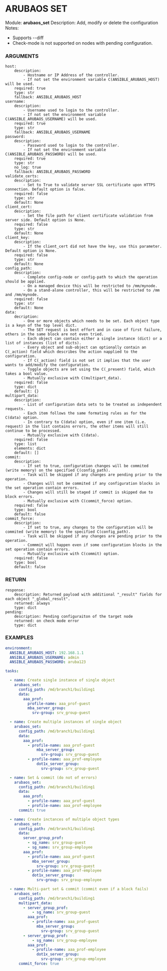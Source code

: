 #  ARUBAOS SET

Module: **arubaos_set**
Description: Add, modify or delete the configuration
Notes:
- Supports --diff
- Check-mode is not supported on nodes with pending configuration.

### ARGUMENTS
    host:
        description:
            - Hostname or IP Address of the controller.
            - If not set the environment variable C(ANSIBLE_ARUBAOS_HOST) will be used.
        required: true
        type: str
        fallback: ANSIBLE_ARUBAOS_HOST
    username:
        description:
            - Username used to login to the controller.
            - If not set the environment variable C(ANSIBLE_ARUBAOS_USERNAME) will be used.
        required: true
        type: str
        fallback: ANSIBLE_ARUBAOS_USERNAME
    password:
        description:
            - Password used to login to the controller.
            - If not set the environment variable C(ANSIBLE_ARUBAOS_PASSWORD) will be used.
        required: true
        type: str
        no_log: true
        fallback: ANSIBLE_ARUBAOS_PASSWORD
    validate_certs:
        description:
            - Set to True to validate server SSL certificate upon HTTPS connection. Default option is false.
        required: false
        type: str
        default: None
    client_cert:
        description:
            - Set the file path for client certificate validation from server side. Default option is None.
        required: false
        type: str
        default: None
    client_key:
        description:
            - If the client_cert did not have the key, use this parameter. Default option is None.
        required: false
        type: str
        default: None
    config_path:
        description:
            - Complete config-node or config-path to which the operation should be applied.
            - On a managed device this will be restricted to /mm/mynode.
            - On a stand-alone controller, this will be restricted to /mm and /mm/mynode.
        required: false
        type: str
        default: None
    data:
        decription:
            - One or more objects which needs to be set. Each object type is a keyn of the top level dict.
            - The SET request is best effort and in case of first failure, others in the same block are not even tried.
            - Each object can contain either a single instance (dict) or a list of instances (list of dicts).
            - Every object and sub-object can optionally contain an C(_action) field which describes the action napplied to the configuration.
            - If C(_action) field is not set it implies that the user wants to add/modify the configuration.
            - Toggle objects are set using the C(_present) field, which takes a bool value.
            - Mutually exclusive with C(multipart_data).
        required: false
        type: dict
        default: {}
    multipart_data:
        description:
            - List of configuration data sets to be treated as independent requests.
            - Each item follows the same formating rules as for the C(data) option.
            - In contrary to C(data) option, even if one item (i.e. request) in the list contains errors, the other items will still continue to be processed.
            - Mutually exclusive with C(data).
        required: false
        type: list
        elements: dict
        default: []
    commit:
        description:
            - If set to true, configuration changes will be commited (write memory) on the specified C(config_path).
            - Task will be skipped if any changes are pending prior to the operation.
            - Changes will not be commited if any configuration blocks in the set operation contain errors.
            - Changes will still be staged if commit is skipped due to block errors.
            - Mutually exclusive with C(commit_force) option.
        required: false
        type: bool
        default: false
    commit_force:
        description:
            - If set to true, any changes to the configuration will be commited (write memory) to the specified C(config_path).
            - Task will be skipped if any changes are pending prior to the operation.
            - Commmit will happen even if some configuration blocks in the set operation contain errors.
            - Mutually exclusive with C(commit) option.
        required: false
        type: bool
        default: false

### RETURN

    response:
        description: Returned payload with additional "_result" fields for each object "_global_result".
        returned: always
        type: dict
    pending:
        description: Pending configuraiton of the target node
        returned: on check mode error
        type: dict

### EXAMPLES

```YAML
environment:
  ANSIBLE_ARUBAOS_HOST: 192.168.1.1
  ANSIBLE_ARUBAOS_USERNAME: admin
  ANSIBLE_ARUBAOS_PASSWORD: aruba123

tasks:

  - name: Create single instance of single object
    arubaos_set:
      config_path: /md/branch1/building1
      data:
        aaa_prof:
          profile-name: aaa_prof-guest
          mba_server_group:
            srv-group: srv_group-guest

  - name: Create multiple instances of single object
    arubaos_set:
      config_path: /md/branch1/building1
      data:
        aaa_prof:
          - profile-name: aaa_prof-guest
              mba_server_group:
                srv-group: srv_group-guest
          - profile-name: aaa_prof-employee
              dot1x_server_group:
                srv-group: srv_group-guest

  - name: Set & commit (do not of errors)
    arubaos_set:
      config_path: /md/branch1/building1
      data:
        aaa_prof:
          - profile-name: aaa_prof-guest
          - profile-name: aaa_prof-employee
      commit: true

  - name: Create inctances of multiple object types
    arubaos_set:
      config_path: /md/branch1/building1
      data:
        server_group_prof:
          - sg_name: srv_group-guest
          - sg_name: srv_group-employee
        aaa_prof:
          - profile-name: aaa_prof-guest
            mba_server_group:
              srv-group: srv_group-guest
          - profile-name: aaa_prof-employee
            dot1x_server_group:
              srv-group: srv_group-employee

  - name: Multi-part set & commit (commit even if a block fails)
    arubaos_set:
      config_path: /md/branch1/building1
      multipart_data:
        - server_group_prof:
            - sg_name: srv_group-guest
          aaa_prof:
            - profile-name: aaa_prof-guest
              mba_server_group:
                srv-group: srv_group-guest
        - server_group_prof:
            - sg_name: srv_group-employee
          aaa_prof:
            - profile-name: aaa_prof-employee
              dot1x_server_group:
                srv-group: srv_group-employee
      commit_force: true
```

